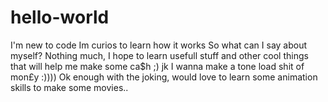 # hello-world
I'm new to code Im curios to learn how it works 
So what can I say about myself? Nothing much, I hope to learn usefull stuff and other cool things that will help me make some ca$h ;) jk I wanna make a tone load shit of mon£y :))))
Ok enough with the joking, would love to learn some animation skills to make some movies..
